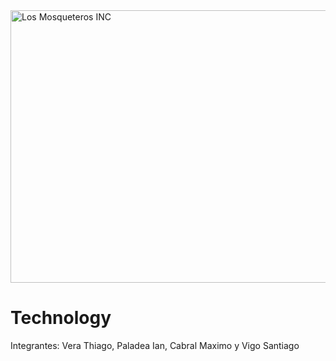 <img width="896" height="436" alt="Los Mosqueteros INC" src="https://github.com/user-attachments/assets/07c2fa56-5a2d-499d-8ecd-751f9ac7453e" />

# Technology
Integrantes: Vera Thiago, Paladea Ian, Cabral Maximo y Vigo Santiago
